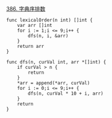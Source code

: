 [386. 字典序排数](https://leetcode-cn.com/problems/lexicographical-numbers/)
```golang
func lexicalOrder(n int) []int {
    var arr []int
    for i := 1;i <= 9;i++ {
        dfs(n, i, &arr)
    }
    return arr
}

func dfs(n, curVal int, arr *[]int) {
    if curVal > n {
        return
    }
    *arr = append(*arr, curVal)
    for i := 0;i <= 9;i++ {
        dfs(n, curVal * 10 + i, arr)
    }
    return
}
```
